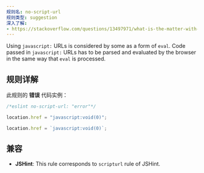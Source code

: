 ```yaml
---
规则名: no-script-url
规则类型: suggestion
深入了解:
- https://stackoverflow.com/questions/13497971/what-is-the-matter-with-script-targeted-urls
---
```



Using `javascript:` URLs is considered by some as a form of `eval`. Code passed in `javascript:` URLs has to be parsed and evaluated by the browser in the same way that `eval` is processed.

## 规则详解

此规则的 **错误** 代码实例：



```js
/*eslint no-script-url: "error"*/

location.href = "javascript:void(0)";

location.href = `javascript:void(0)`;
```

## 兼容

* **JSHint**: This rule corresponds to `scripturl` rule of JSHint.
